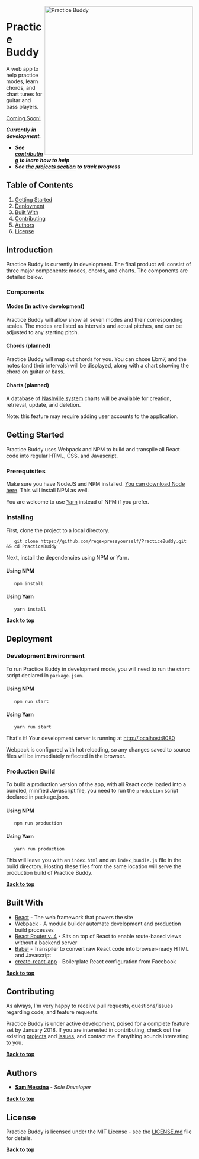 <img alt="Practice Buddy" align="right" src="https://regexpressyourself.github.io/public/practicebuddy_logo.png" width="400px" />

# Practice Buddy

A web app to help practice modes, learn chords, and chart tunes for guitar and bass players.

[Coming Soon!](https://smessina.com/practicebuddy)

**_Currently in development._**
* **_See [contributing](#contributing) to learn how to help_**
* **_See [the projects section](https://github.com/regexpressyourself/PracticeBuddy/projects) to track progress_**

## Table of Contents

1. [Getting Started](#getting-started)
2. [Deployment](#deployment)
2. [Built With](#built-with)
3. [Contributing](#contributing)
3. [Authors](#authors)
3. [License](#license)


## Introduction

Practice Buddy is currently in development. The final product will consist of three major components: modes, chords, and charts. The components are detailed below.

### Components

#### Modes (in active development)

Practice Buddy will allow show all seven modes and their corresponding scales. The modes are listed as intervals and actual pitches, and can be adjusted to any starting pitch.

#### Chords (planned)

Practice Buddy will map out chords for you. You can chose Ebm7, and the notes (and their intervals) will be displayed, along with a chart showing the chord on guitar or bass.

#### Charts (planned)

A database of [Nashville system](https://en.wikipedia.org/wiki/Nashville_number_system) charts will be available for creation, retrieval, update, and deletion.

Note: this feature may require adding user accounts to the application.


## Getting Started

Practice Buddy uses Webpack and NPM to build and transpile all React code into regular HTML, CSS, and Javascript.

### Prerequisites

Make sure you have NodeJS and NPM installed. [You can download Node here](https://nodejs.org/en/download/). This will install NPM as well.

You are welcome to use [Yarn](https://yarnpkg.com/en/) instead of NPM if you prefer.

### Installing

First, clone the project to a local directory.

```
   git clone https://github.com/regexpressyourself/PracticeBuddy.git && cd PracticeBuddy
```

Next, install the dependencies using NPM or Yarn.

#### Using NPM

```
   npm install
```

#### Using Yarn

```
   yarn install
```

**[Back to top](#table-of-contents)**

## Deployment

### Development Environment

To run Practice Buddy in development mode, you will need to run the `start` script declared in `package.json`.

#### Using NPM

```
   npm run start
```

#### Using Yarn

```
   yarn run start
```

   That's it! Your development server is running at [http://localhost:8080](http://localhost:8080)
   
   Webpack is configured with hot reloading, so any changes saved to source files will be immediately reflected in the browser.

### Production Build

To build a production version of the app, with all React code loaded into a bundled, minified Javascript file, you need to run the `production` script declared in package.json.

#### Using NPM

```
   npm run production
```

#### Using Yarn

```
   yarn run production
```

   This will leave you with an `index.html` and an `index_bundle.js` file in the build directory. Hosting these files from the same location will serve the production build of Practice Buddy.

**[Back to top](#table-of-contents)**

## Built With

* [React](https://facebook.github.io/react/) - The web framework that powers the site
* [Webpack](https://webpack.github.io/) - A module builder automate development and production build processes
* [React Router v. 4](https://reacttraining.com/react-router/) - Sits on top of React to enable route-based views without a backend server
* [Babel](https://babeljs.io/) - Transpiler to convert raw React code into browser-ready HTML and Javascript
* [create-react-app](https://github.com/facebookincubator/create-react-app) - Boilerplate React configuration from Facebook

**[Back to top](#table-of-contents)**

## Contributing

As always, I'm very happy to receive pull requests, questions/issues regarding code, and feature requests. 

Practice Buddy is under active development, poised for a complete feature set by January 2018. If you are interested in contributing, check out the existing [projects](https://github.com/regexpressyourself/PracticeBuddy/projects) and [issues](https://github.com/regexpressyourself/PracticeBuddy/issues), and contact me if anything sounds interesting to you.

**[Back to top](#table-of-contents)**

## Authors

* **[Sam Messina](https://www.github.com/regexpressyourself)** - *Sole Developer* 

**[Back to top](#table-of-contents)**

## License

Practice Buddy is licensed under the MIT License - see the [LICENSE.md](LICENSE.md) file for details.


**[Back to top](#table-of-contents)**

